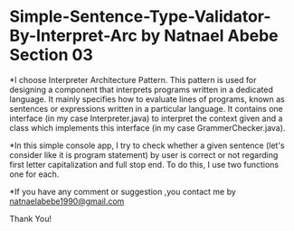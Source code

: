 # Simple-Sentence-Type-Validator-By-Interpret-Arc by Natnael Abebe Section 03
*I choose Interpreter Architecture Pattern. This pattern is used for designing a component that interprets programs written in a dedicated language.
 It mainly specifies how to evaluate lines of programs, known as sentences or expressions written in a particular language.
 It contains one interface (in my case Interpreter.java) to interpret the context given and a class which implements this interface (in my case GrammerChecker.java).

*In this simple console app, I try to check whether a given sentence (let's consider like it is program statement) by user is correct or not regarding first letter capitalization and full stop end.
 To do this, I use two functions one for each.

*If you have any comment or suggestion ,you contact me by natnaelabebe1990@gmail.com



Thank You!
